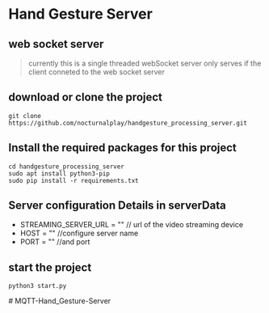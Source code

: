 # Hand Gesture Server

## web socket server

> currently this is a single threaded webSocket server only serves if the client conneted to the web socket server

## download or clone the project

```
git clone https://github.com/nocturnalplay/handgesture_processing_server.git
```

## Install the required packages for this project

```
cd handgesture_processing_server
sudo apt install python3-pip
sudo pip install -r requirements.txt
```

## Server configuration Details in serverData

- STREAMING_SERVER_URL = "" // url of the video streaming device
- HOST = "" //configure server name
- PORT = "" //and port

## start the project

```
python3 start.py
```
#   M Q T T - H a n d _ G e s t u r e - S e r v e r  
 